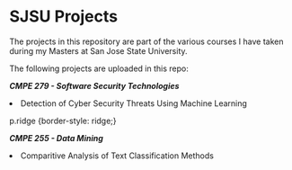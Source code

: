 # SJSU Projects

The projects in this repository are part of the various courses I have taken during my Masters at San Jose State University. 

The following projects are uploaded in this repo:


***CMPE 279 - Software Security Technologies***
<li> Detection of Cyber Security Threats Using Machine Learning </li>

p.ridge {border-style: ridge;}

***CMPE 255 - Data Mining***
<li> Comparitive Analysis of Text Classification Methods </li>
